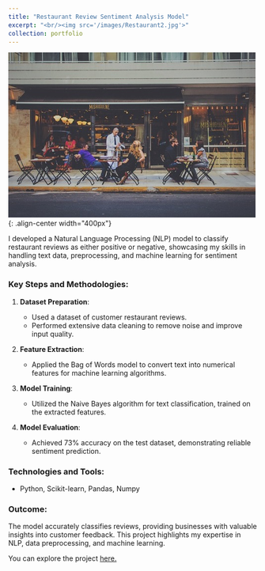 ```yaml
---
title: "Restaurant Review Sentiment Analysis Model"
excerpt: "<br/><img src='/images/Restaurant2.jpg'>"
collection: portfolio
---
```


![Restaurant](/images/Restaurant2.jpg){: .align-center width="400px"}

I developed a Natural Language Processing (NLP) model to classify restaurant reviews as either positive or negative, showcasing my skills in handling text data, preprocessing, and machine learning for sentiment analysis.

### Key Steps and Methodologies:
1. **Dataset Preparation**:
   - Used a dataset of customer restaurant reviews.
   - Performed extensive data cleaning to remove noise and improve input quality.

2. **Feature Extraction**:
   - Applied the Bag of Words model to convert text into numerical features for machine learning algorithms.

3. **Model Training**:
   - Utilized the Naive Bayes algorithm for text classification, trained on the extracted features.

4. **Model Evaluation**:
   - Achieved 73% accuracy on the test dataset, demonstrating reliable sentiment prediction.

### Technologies and Tools:
- Python, Scikit-learn, Pandas, Numpy

### Outcome:
The model accurately classifies reviews, providing businesses with valuable insights into customer feedback. This project highlights my expertise in NLP, data preprocessing, and machine learning.

You can explore the project [here.](https://github.com/sourize/Restaurant-Review-Sentiment-Analysis-Model)